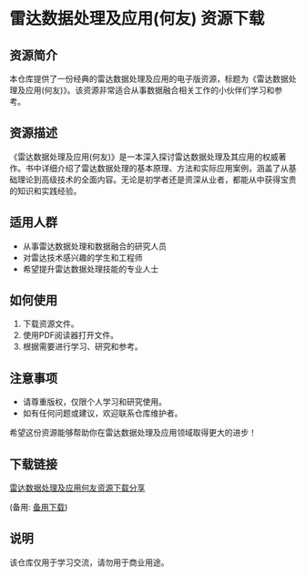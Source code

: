 # 雷达数据处理及应用(何友) 资源下载

## 资源简介

本仓库提供了一份经典的雷达数据处理及应用的电子版资源，标题为《雷达数据处理及应用(何友)》。该资源非常适合从事数据融合相关工作的小伙伴们学习和参考。

## 资源描述

《雷达数据处理及应用(何友)》是一本深入探讨雷达数据处理及其应用的权威著作。书中详细介绍了雷达数据处理的基本原理、方法和实际应用案例，涵盖了从基础理论到高级技术的全面内容。无论是初学者还是资深从业者，都能从中获得宝贵的知识和实践经验。

## 适用人群

- 从事雷达数据处理和数据融合的研究人员
- 对雷达技术感兴趣的学生和工程师
- 希望提升雷达数据处理技能的专业人士

## 如何使用

1. 下载资源文件。
2. 使用PDF阅读器打开文件。
3. 根据需要进行学习、研究和参考。

## 注意事项

- 请尊重版权，仅限个人学习和研究使用。
- 如有任何问题或建议，欢迎联系仓库维护者。

希望这份资源能够帮助你在雷达数据处理及应用领域取得更大的进步！

## 下载链接
[雷达数据处理及应用何友资源下载分享](https://pan.quark.cn/s/2351bd3ffac4) 

(备用: [备用下载](https://pan.baidu.com/s/1ikd4jVa-obFoXnkhjCvqgg?pwd=1234))

## 说明

该仓库仅用于学习交流，请勿用于商业用途。
